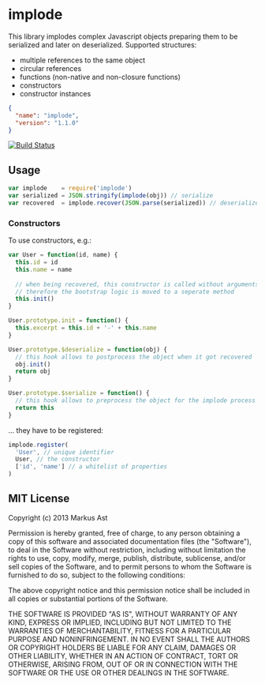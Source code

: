 # implode

This library implodes complex Javascript objects preparing them to be serialized and later on deserialized. Supported structures:

* multiple references to the same object
* circular references
* functions (non-native and non-closure functions)
* constructors
* constructor instances

```json
{
  "name": "implode",
  "version": "1.1.0"
}
```

[![Build Status](https://secure.travis-ci.org/rkusa/implode.png)](http://travis-ci.org/rkusa/implode)

## Usage

```js
var implode    = require('implode')
var serialized = JSON.stringify(implode(obj)) // serialize
var recovered  = implode.recover(JSON.parse(serialized)) // deserialize
```

### Constructors

To use constructors, e.g.:

```js
var User = function(id, name) {
  this.id = id
  this.name = name
  
  // when being recovered, this constructor is called without arguments,
  // therefore the bootstrap logic is moved to a seperate method 
  this.init()
}

User.prototype.init = function() {
  this.excerpt = this.id + '-' + this.name
}

User.prototype.$deserialize = function(obj) {
  // this hook allows to postprocess the object when it got recovered
  obj.init()
  return obj
}

User.prototype.$serialize = function() {
  // this hook allows to preprocess the object for the implode process
  return this
}
```

... they have to be registered:

```js
implode.register(
  'User', // unique identifier
  User, // the constructor
  ['id', 'name'] // a whitelist of properties
)
```

## MIT License
Copyright (c) 2013 Markus Ast

Permission is hereby granted, free of charge, to any person obtaining a copy of this software and associated documentation files (the "Software"), to deal in the Software without restriction, including without limitation the rights to use, copy, modify, merge, publish, distribute, sublicense, and/or sell copies of the Software, and to permit persons to whom the Software is furnished to do so, subject to the following conditions:

The above copyright notice and this permission notice shall be included in all copies or substantial portions of the Software.

THE SOFTWARE IS PROVIDED "AS IS", WITHOUT WARRANTY OF ANY KIND, EXPRESS OR IMPLIED, INCLUDING BUT NOT LIMITED TO THE WARRANTIES OF MERCHANTABILITY, FITNESS FOR A PARTICULAR PURPOSE AND NONINFRINGEMENT. IN NO EVENT SHALL THE AUTHORS OR COPYRIGHT HOLDERS BE LIABLE FOR ANY CLAIM, DAMAGES OR OTHER LIABILITY, WHETHER IN AN ACTION OF CONTRACT, TORT OR OTHERWISE, ARISING FROM, OUT OF OR IN CONNECTION WITH THE SOFTWARE OR THE USE OR OTHER DEALINGS IN THE SOFTWARE.
